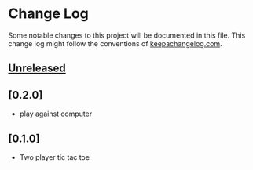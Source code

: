 # Change Log
Some notable changes to this project will be documented in this file. This change log might follow the conventions of [keepachangelog.com](http://keepachangelog.com/).

## [Unreleased]

## [0.2.0]

- play against computer

## [0.1.0]

- Two player tic tac toe

[Unreleased]: https://github.com/daveduthie/toe/compare/0.2.0...HEAD
